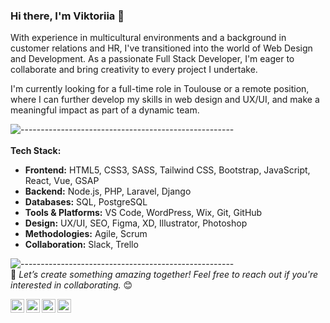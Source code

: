 ### Hi there, I'm Viktoriia 👋


With experience in multicultural environments and a background in customer relations and HR, I've transitioned into the world of Web Design and Development. As a passionate Full Stack Developer, I'm eager to collaborate and bring creativity to every project I undertake.


I'm currently looking for a full-time role in Toulouse or a remote position, where I can further develop my skills in web design and UX/UI, and make a meaningful impact as part of a dynamic team.

![-----------------------------------------------------](
https://raw.githubusercontent.com/andreasbm/readme/master/assets/lines/aqua.png)
<br/>
<br/>
**Tech Stack:**
- **Frontend:** HTML5, CSS3, SASS, Tailwind CSS, Bootstrap, JavaScript, React, Vue, GSAP
- **Backend:** Node.js, PHP, Laravel, Django
- **Databases:** SQL, PostgreSQL
- **Tools & Platforms:** VS Code, WordPress, Wix, Git, GitHub
- **Design:** UX/UI, SEO, Figma, XD, Illustrator, Photoshop
- **Methodologies:** Agile, Scrum
- **Collaboration:** Slack, Trello

![-----------------------------------------------------](
https://raw.githubusercontent.com/andreasbm/readme/master/assets/lines/aqua.png)
<br/>
🌟 *Let’s create something amazing together! Feel free to reach out if you're interested in collaborating.* 😊
<br/>

<a href="https://www.linkedin.com/in/https://www.linkedin.com/in/viktoriia-zaichuk-a303ba123/">
  <img align="left" alt="LinkdeIn" width="22px" src="https://cdn3.iconfinder.com/data/icons/inficons/512/linkedin.png" />
</a>

<a href="https://www.behance.net/vikazaichuk/">
  <img align="left" alt="Behance" width="22px" src="https://img.icons8.com/ios-filled/50/000000/behance.png" />
</a>

<a href="https://www.instagram.com/vik_zaichuk/">
  <img align="left" alt="Instagram" width="22px" src="https://img.icons8.com/fluency/48/000000/instagram-new.png" />
</a>

<a href="https://codepen.io/viktoriiazaichuk/">
  <img align="left" alt="CodePen" width="22px" src="https://img.icons8.com/external-tal-revivo-color-tal-revivo/24/000000/external-multi-platform-online-code-editor-and-open-source-learning-service-logo-color-tal-revivo.png" />
</a>





